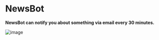 # NewsBot

**NewsBot can notify you about something via email every 30 minutes.**

![image](https://github.com/user-attachments/assets/2faa441f-f4dc-4052-a59f-64b22a5626e3)
